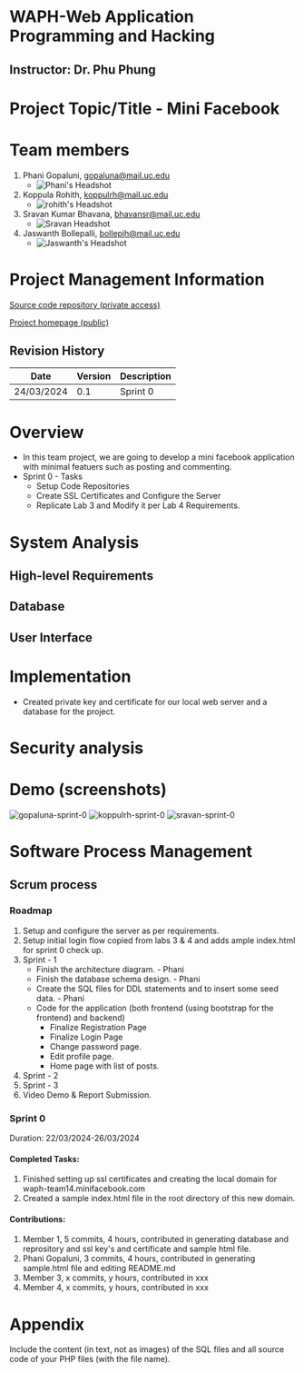 
# WAPH-Web Application Programming and Hacking

## Instructor: Dr. Phu Phung

# Project Topic/Title - Mini Facebook

# Team members

1. Phani Gopaluni, gopaluna@mail.uc.edu
    * ![Phani's Headshot](headshots/phani_headshot.jpeg)
2. Koppula Rohith, koppulrh@mail.uc.edu
   * ![rohith's Headshot](headshots/head.png)
3. Sravan Kumar Bhavana, bhavansr@mail.uc.edu
   * ![Sravan Headshot](headshots/my.jpg)
4. Jaswanth Bollepalli, bollepjh@mail.uc.edu
   * ![Jaswanth's Headshot](headshots/jashheadshot.jpeg)

# Project Management Information

[Source code repository (private access)](https://github.com/waph-team14/waph-teamproject)

[Project homepage (public)](https://github.com/waph-team14/waph-team14.github.io)

## Revision History
|Date       |Version    |Description    |
|-----------|-----------|---------------|
|24/03/2024 |0.1        |Sprint 0       |

# Overview
* In this team project, we are going to develop a mini facebook application with minimal featuers such as posting and commenting.
* Sprint 0 - Tasks
    * Setup Code Repositories
    * Create SSL Certificates and Configure the Server
    * Replicate Lab 3 and Modify it per Lab 4 Requirements.

# System Analysis

## High-level Requirements

## Database 

## User Interface

# Implementation
* Created private key and certificate for our local web server and a database for the project.

# Security analysis

# Demo (screenshots)
![gopaluna-sprint-0](sprint-0/gopaluna-sprint-0.png)
![koppulrh-sprint-0](sprint-0/koppulrh-sprint-0.png)
![sravan-sprint-0](sprint-0/sravan_certificate.png)

# Software Process Management

## Scrum process

### Roadmap
1. Setup and configure the server as per requirements.
2. Setup initial login flow copied from labs 3 & 4 and adds ample index.html for sprint 0 check up.
3. Sprint - 1
   * Finish the architecture diagram. - Phani
   * Finish the database schema design. - Phani
   * Create the SQL files for DDL statements and to insert some seed data. - Phani
   * Code for the application (both frontend (using bootstrap for the frontend) and backend)
      * Finalize Registration Page
      * Finalize Login Page
      * Change password page.
      * Edit profile page.
      * Home page with list of posts.
4. Sprint - 2
5. Sprint - 3
6. Video Demo & Report Submission.

### Sprint 0
Duration: 22/03/2024-26/03/2024

#### Completed Tasks: 
1. Finished setting up ssl certificates and creating the local domain for waph-team14.minifacebook.com
2. Created a sample index.html file in the root directory of this new domain.

#### Contributions: 
1. Member 1, 5 commits, 4 hours, contributed in generating database and reprository and ssl key's and certificate and sample html file.
2. Phani Gopaluni, 3 commits, 4 hours, contributed in generating sample.html file and editing README.md
3. Member 3, x commits, y hours, contributed in xxx
4. Member 4, x commits, y hours, contributed in xxx


# Appendix

Include the content (in text, not as images) of the SQL files and all source code of your PHP files (with the file name). 
